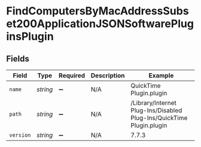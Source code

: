 # FindComputersByMacAddressSubset200ApplicationJSONSoftwarePluginsPlugin


## Fields

| Field                                                                | Type                                                                 | Required                                                             | Description                                                          | Example                                                              |
| -------------------------------------------------------------------- | -------------------------------------------------------------------- | -------------------------------------------------------------------- | -------------------------------------------------------------------- | -------------------------------------------------------------------- |
| `name`                                                               | *string*                                                             | :heavy_minus_sign:                                                   | N/A                                                                  | QuickTime Plugin.plugin                                              |
| `path`                                                               | *string*                                                             | :heavy_minus_sign:                                                   | N/A                                                                  | /Library/Internet Plug-Ins/Disabled Plug-Ins/QuickTime Plugin.plugin |
| `version`                                                            | *string*                                                             | :heavy_minus_sign:                                                   | N/A                                                                  | 7.7.3                                                                |
